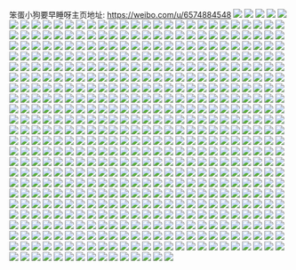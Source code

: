 笨蛋小狗要早睡呀主页地址: https://weibo.com/u/6574884548 
![](https://wx4.sinaimg.cn/mw2000/007aXxOYly1h8sygyvh4vj32dd35sx6r.jpg) 
![](https://wx4.sinaimg.cn/mw2000/007aXxOYly1h8syh0p6f0j32db35s1kz.jpg) 
![](https://wx4.sinaimg.cn/mw2000/007aXxOYly1h8syhuntl2j31u92gb7wi.jpg) 
![](https://wx4.sinaimg.cn/mw2000/007aXxOYly1h8syhwx9dgj323v2t6qv6.jpg) 
![](https://wx4.sinaimg.cn/mw2000/007aXxOYly1h8syhz0tnfj31v82hm4qq.jpg) 
![](https://wx4.sinaimg.cn/mw2000/007aXxOYly1h8syi03v33j32dc35s4qr.jpg) 
![](https://wx4.sinaimg.cn/mw2000/007aXxOYly1h8syi1ew0fj32db35s7wi.jpg) 
![](https://wx4.sinaimg.cn/mw2000/007aXxOYly1h8piqtfzrpj31ck1sr4qp.jpg) 
![](https://wx4.sinaimg.cn/mw2000/007aXxOYly1h8piqyqvgyj31o0280qv5.jpg) 
![](https://wx4.sinaimg.cn/mw2000/007aXxOYly1h8pirip90kj31k022ob29.jpg) 
![](https://wx4.sinaimg.cn/mw2000/007aXxOYly1h8is772pejj31xo2lux6p.jpg) 
![](https://wx4.sinaimg.cn/mw2000/007aXxOYly1h8is7v9eisj320y2pbb2a.jpg) 
![](https://wx4.sinaimg.cn/mw2000/007aXxOYly1h8is7e5lphj31vh2j6u0x.jpg) 
![](https://wx4.sinaimg.cn/mw2000/007aXxOYly1h8is7xj8iqj31om29z1ky.jpg) 
![](https://wx4.sinaimg.cn/mw2000/007aXxOYly1h8is86pd92j31sc2drnpe.jpg) 
![](https://wx4.sinaimg.cn/mw2000/007aXxOYly1h8is897csvj32db35sx6q.jpg) 
![](https://wx4.sinaimg.cn/mw2000/007aXxOYly1h8h5a6rijrj30wi1ycqv5.jpg) 
![](https://wx4.sinaimg.cn/mw2000/007aXxOYly1h8h5aau6gnj30wi1yc4qq.jpg) 
![](https://wx4.sinaimg.cn/mw2000/007aXxOYly1h8ckxyz9ogj31s035snpf.jpg) 
![](https://wx4.sinaimg.cn/mw2000/007aXxOYly1h8ckzupbpfj31wj2kju0x.jpg) 
![](https://wx4.sinaimg.cn/mw2000/007aXxOYly1h88ydkxzwqj31o0280qv5.jpg) 
![](https://wx4.sinaimg.cn/mw2000/007aXxOYly1h882u8fapgj32dd35s1l0.jpg) 
![](https://wx4.sinaimg.cn/mw2000/007aXxOYly1h882pw93jgj32dc35shdw.jpg) 
![](https://wx4.sinaimg.cn/mw2000/007aXxOYly1h882py06p4j32dc35snpf.jpg) 
![](https://wx4.sinaimg.cn/mw2000/007aXxOYly1h882qolpzaj32dc35sb2a.jpg) 
![](https://wx4.sinaimg.cn/mw2000/007aXxOYly1h83lacsnfuj31s035shdu.jpg) 
![](https://wx4.sinaimg.cn/mw2000/007aXxOYly1h83ladspwnj31s035snpe.jpg) 
![](https://wx4.sinaimg.cn/mw2000/007aXxOYly1h83laesfg2j31rz35se82.jpg) 
![](https://wx4.sinaimg.cn/mw2000/007aXxOYly1h803d5oerwj32ef35shdx.jpg) 
![](https://wx4.sinaimg.cn/mw2000/007aXxOYly1h803cymvwwj32ef35shdv.jpg) 
![](https://wx4.sinaimg.cn/mw2000/007aXxOYly1h803p4lut5j32ef35snph.jpg) 
![](https://wx4.sinaimg.cn/mw2000/007aXxOYly1h7xou693goj32db35sx6p.jpg) 
![](https://wx4.sinaimg.cn/mw2000/007aXxOYly1h7svmmx21gj30x9181aur.jpg) 
![](https://wx4.sinaimg.cn/mw2000/007aXxOYly1h7svmx42umj31o031ckjm.jpg) 
![](https://wx4.sinaimg.cn/mw2000/007aXxOYly1h7svmgp4ahj30yi1a0ay8.jpg) 
![](https://wx4.sinaimg.cn/mw2000/007aXxOYly1h7mggo5n6ej30v315hnio.jpg) 
![](https://wx4.sinaimg.cn/mw2000/007aXxOYly1h7mggpi5ftj30ry11awvj.jpg) 
![](https://wx4.sinaimg.cn/mw2000/007aXxOYly1h7mggr79z2j30t612xax9.jpg) 
![](https://wx4.sinaimg.cn/mw2000/007aXxOYly1h7mggx82xij31nz280npd.jpg) 
![](https://wx4.sinaimg.cn/mw2000/007aXxOYly1h7mggnabl6j32c02c0u0y.jpg) 
![](https://wx4.sinaimg.cn/mw2000/007aXxOYly1h7mgimytq6j30yi1agx2t.jpg) 
![](https://wx4.sinaimg.cn/mw2000/007aXxOYly1h7mgim19wgj30nk0nkgv3.jpg) 
![](https://wx4.sinaimg.cn/mw2000/007aXxOYly1h7mgj4yicmj32c02c0u0x.jpg) 
![](https://wx4.sinaimg.cn/mw2000/007aXxOYly1h7mgilesnzj32372s9qv8.jpg) 
![](https://wx4.sinaimg.cn/mw2000/007aXxOYly1h77ggxrmwlj31o0280u0x.jpg) 
![](https://wx4.sinaimg.cn/mw2000/007aXxOYly1h77gh2bmm4j31o0280x6p.jpg) 
![](https://wx4.sinaimg.cn/mw2000/007aXxOYly1h77gh09td8j31o0280qv5.jpg) 
![](https://wx4.sinaimg.cn/mw2000/007aXxOYly1h77gh3xzllj31o029ax6p.jpg) 
![](https://wx4.sinaimg.cn/mw2000/007aXxOYly1h77gh5w526j31o028wx6p.jpg) 
![](https://wx4.sinaimg.cn/mw2000/007aXxOYly1h77ghigiy4j31o0280491.jpg) 
![](https://wx4.sinaimg.cn/mw2000/007aXxOYly1h73ocp1qedj31o0280458.jpg) 
![](https://wx4.sinaimg.cn/mw2000/007aXxOYly1h73ocs19lcj31o0280n55.jpg) 
![](https://wx4.sinaimg.cn/mw2000/007aXxOYly1h73odjs7ekj31o0280q8r.jpg) 
![](https://wx4.sinaimg.cn/mw2000/007aXxOYly1h71fojlzlnj31o0280tdc.jpg) 
![](https://wx4.sinaimg.cn/mw2000/007aXxOYly1h71fpu99ofj32c02c0k2z.jpg) 
![](https://wx4.sinaimg.cn/mw2000/007aXxOYly1h71foim41jj31o0280dmz.jpg) 
![](https://wx4.sinaimg.cn/mw2000/007aXxOYly1h6l9aevr4gj30ot0x3121.jpg) 
![](https://wx4.sinaimg.cn/mw2000/007aXxOYly1h6l9ajs44ij32c02c0e81.jpg) 
![](https://wx4.sinaimg.cn/mw2000/007aXxOYly1h6l9aguvflj30oa0x8dh8.jpg) 
![](https://wx4.sinaimg.cn/mw2000/007aXxOYly1h6l9acf4d4j30yi1a0wjh.jpg) 
![](https://wx4.sinaimg.cn/mw2000/007aXxOYly1h6l9b3hsasj31ot293tp3.jpg) 
![](https://wx4.sinaimg.cn/mw2000/007aXxOYly1h6l9amvs48j30rp10yqke.jpg) 
![](https://wx4.sinaimg.cn/mw2000/007aXxOYly1h69ziyd1ssj32c02c0x6p.jpg) 
![](https://wx4.sinaimg.cn/mw2000/007aXxOYly1h69ziztkkhj31o0280hdt.jpg) 
![](https://wx4.sinaimg.cn/mw2000/007aXxOYly1h69zivlc61j32c02c07fk.jpg) 
![](https://wx4.sinaimg.cn/mw2000/007aXxOYly1h69zj0sm64j30yi19z3z7.jpg) 
![](https://wx4.sinaimg.cn/mw2000/007aXxOYly1h69zj14tgdj30t512vabm.jpg) 
![](https://wx4.sinaimg.cn/mw2000/007aXxOYly1h69zj0cpgvj30yi1a0goi.jpg) 
![](https://wx4.sinaimg.cn/mw2000/007aXxOYly1h5wpg58xunj30rs1jkgy7.jpg) 
![](https://wx4.sinaimg.cn/mw2000/007aXxOYly1h5wpg65wqkj31xt1xt4qq.jpg) 
![](https://wx4.sinaimg.cn/mw2000/007aXxOYly1h5wpg8hzfhj32c02c0jyb.jpg) 
![](https://wx4.sinaimg.cn/mw2000/007aXxOYly1h5wpg6sjm0j30yi0yi7f3.jpg) 
![](https://wx4.sinaimg.cn/mw2000/007aXxOYly1h5wpge4qjij31o01nze81.jpg) 
![](https://wx4.sinaimg.cn/mw2000/007aXxOYly1h5reepulgnj31o0280b29.jpg) 
![](https://wx4.sinaimg.cn/mw2000/007aXxOYly1h5reer6ztdj31o02801ky.jpg) 
![](https://wx4.sinaimg.cn/mw2000/007aXxOYly1h5reeu9liwj30zk0zkjx4.jpg) 
![](https://wx4.sinaimg.cn/mw2000/007aXxOYly1h5reetz3xbj31o0280e81.jpg) 
![](https://wx4.sinaimg.cn/mw2000/007aXxOYly1h5reex1s96j32c02c0npd.jpg) 
![](https://wx4.sinaimg.cn/mw2000/007aXxOYly1h5reew81luj32801o0u0y.jpg) 
![](https://wx4.sinaimg.cn/mw2000/007aXxOYly1h5reeywg59j32c0340e83.jpg) 
![](https://wx4.sinaimg.cn/mw2000/007aXxOYly1h5c0mmfv9aj31o0280x6p.jpg) 
![](https://wx4.sinaimg.cn/mw2000/007aXxOYly1h5c0mkolhpj31o0280u0x.jpg) 
![](https://wx4.sinaimg.cn/mw2000/007aXxOYly1h55zb6wemvj33402c0kjl.jpg) 
![](https://wx4.sinaimg.cn/mw2000/007aXxOYly1h55zjnpapej33402c0kjl.jpg) 
![](https://wx4.sinaimg.cn/mw2000/007aXxOYly1h55zisz9p9j31s035s4qq.jpg) 
![](https://wx4.sinaimg.cn/mw2000/007aXxOYly1h55z5c28snj30qq1idahc.jpg) 
![](https://wx4.sinaimg.cn/mw2000/007aXxOYly1h55zbxcv4kj31o01o0b29.jpg) 
![](https://wx4.sinaimg.cn/mw2000/007aXxOYly1h55z5eoh1kj31o0280hdu.jpg) 
![](https://wx4.sinaimg.cn/mw2000/007aXxOYly1h55zbz54g7j319m19m4ou.jpg) 
![](https://wx4.sinaimg.cn/mw2000/007aXxOYly1h55zlr553cj31o01o0b29.jpg) 
![](https://wx4.sinaimg.cn/mw2000/007aXxOYly1h4xetwiqikj318f18fhdt.jpg) 
![](https://wx4.sinaimg.cn/mw2000/007aXxOYly1h4xeu03zzfj31kz240x6p.jpg) 
![](https://wx4.sinaimg.cn/mw2000/007aXxOYly1h4xeu56ur5j30rs1jkwsn.jpg) 
![](https://wx4.sinaimg.cn/mw2000/007aXxOYly1h4xeu2es3mj31fk1q94qp.jpg) 
![](https://wx4.sinaimg.cn/mw2000/007aXxOYly1h4xeu5is92j30rs1jkgyi.jpg) 
![](https://wx4.sinaimg.cn/mw2000/007aXxOYly1h4xeu4sp66j31bs1rpe81.jpg) 
![](https://wx4.sinaimg.cn/mw2000/007aXxOYly1h4xeu8msr2j31o01o0x6p.jpg) 
![](https://wx4.sinaimg.cn/mw2000/007aXxOYly1h4xeubenc4j31gh1qbe81.jpg) 
![](https://wx4.sinaimg.cn/mw2000/007aXxOYly1h4eb2v2hx4j31o0280npe.jpg) 
![](https://wx4.sinaimg.cn/mw2000/007aXxOYly1h4eb2zngswj32c02c0hdv.jpg) 
![](https://wx4.sinaimg.cn/mw2000/007aXxOYly1h4eb4fmbs7j30u0140n6s.jpg) 
![](https://wx4.sinaimg.cn/mw2000/007aXxOYly1h4eb4fxze9j30u0140n6f.jpg) 
![](https://wx4.sinaimg.cn/mw2000/007aXxOYly1h4eb4ireuhj31o026t4qq.jpg) 
![](https://wx4.sinaimg.cn/mw2000/007aXxOYly1h4eb4oibapj30wi0vognx.jpg) 
![](https://wx4.sinaimg.cn/mw2000/007aXxOYly1h4eb4nyjxuj32c02c07wi.jpg) 
![](https://wx4.sinaimg.cn/mw2000/007aXxOYly1h495de9bq0j31o0280npe.jpg) 
![](https://wx4.sinaimg.cn/mw2000/007aXxOYly1h495di0yc5j32c02c04qr.jpg) 
![](https://wx4.sinaimg.cn/mw2000/007aXxOYly1h495dgdhauj31o0280u0x.jpg) 
![](https://wx4.sinaimg.cn/mw2000/007aXxOYly1h495djgy2ij30u01hcb0o.jpg) 
![](https://wx4.sinaimg.cn/mw2000/007aXxOYly1h495do3b21j31o0280e83.jpg) 
![](https://wx4.sinaimg.cn/mw2000/007aXxOYly1h495dlk1ekj31rc1rcx6p.jpg) 
![](https://wx4.sinaimg.cn/mw2000/007aXxOYly1h4676ki32lj31o029lb2a.jpg) 
![](https://wx4.sinaimg.cn/mw2000/007aXxOYly1h4677w0m1vj32c02c0hdt.jpg) 
![](https://wx4.sinaimg.cn/mw2000/007aXxOYly1h4677i3gsoj32c02c07wj.jpg) 
![](https://wx4.sinaimg.cn/mw2000/007aXxOYly1h4678avrrtj31nz25ynpd.jpg) 
![](https://wx4.sinaimg.cn/mw2000/007aXxOYly1h4677ts3ubj32c02c0e82.jpg) 
![](https://wx4.sinaimg.cn/mw2000/007aXxOYly1h4676z6bh9j31o0280hdu.jpg) 
![](https://wx4.sinaimg.cn/mw2000/007aXxOYly1h467apa7v9j30u00u0gtb.jpg) 
![](https://wx4.sinaimg.cn/mw2000/007aXxOYly1h3cl0j3s5sj31o0280kjl.jpg) 
![](https://wx4.sinaimg.cn/mw2000/007aXxOYly1h3cl0mh793j31o01o0b2a.jpg) 
![](https://wx4.sinaimg.cn/mw2000/007aXxOYly1h3cl0p3sj8j31o0280hdv.jpg) 
![](https://wx4.sinaimg.cn/mw2000/007aXxOYly1h3cl0kr77tj31o01o0x6p.jpg) 
![](https://wx4.sinaimg.cn/mw2000/007aXxOYly1h34jpp7365j31nz1nzqv6.jpg) 
![](https://wx4.sinaimg.cn/mw2000/007aXxOYly1h34jpiv2dhj316s16s7wi.jpg) 
![](https://wx4.sinaimg.cn/mw2000/007aXxOYly1h34jprztqkj31nz1nz4qq.jpg) 
![](https://wx4.sinaimg.cn/mw2000/007aXxOYly1h34jpxyf4jj31ij1jlnpd.jpg) 
![](https://wx4.sinaimg.cn/mw2000/007aXxOYly1h34jpltyhtj322n3407wj.jpg) 
![](https://wx4.sinaimg.cn/mw2000/007aXxOYly1h34jpwbuu6j31li1opnpe.jpg) 
![](https://wx4.sinaimg.cn/mw2000/007aXxOYly1h34jq0orlcj31o0280u0y.jpg) 
![](https://wx4.sinaimg.cn/mw2000/007aXxOYly1h34jqgmgogj31e50vqqly.jpg) 
![](https://wx4.sinaimg.cn/mw2000/007aXxOYly1h34jpgttpmj31nx1nxb2a.jpg) 
![](https://wx4.sinaimg.cn/mw2000/007aXxOYly1h2oauvbaigj32c02c0kjo.jpg) 
![](https://wx4.sinaimg.cn/mw2000/007aXxOYly1h2oaw6muluj32c02c01ky.jpg) 
![](https://wx4.sinaimg.cn/mw2000/007aXxOYly1h2oaveqlljj31o0280b2b.jpg) 
![](https://wx4.sinaimg.cn/mw2000/007aXxOYly1h2oav1iodrj31o0280e83.jpg) 
![](https://wx4.sinaimg.cn/mw2000/007aXxOYly1h2oav8lvakj32c02c0qv6.jpg) 
![](https://wx4.sinaimg.cn/mw2000/007aXxOYly1h2oauospezj31o0280u0z.jpg) 
![](https://wx4.sinaimg.cn/mw2000/007aXxOYly1h2oaur8mytj31o01o07wh.jpg) 
![](https://wx4.sinaimg.cn/mw2000/007aXxOYly1h2oav5wdlxj32c02c0u0y.jpg) 
![](https://wx4.sinaimg.cn/mw2000/007aXxOYly1h2oav35l8xj31ej1ejb29.jpg) 
![](https://wx4.sinaimg.cn/mw2000/007aXxOYly1h29dmsduanj31o01o07wi.jpg) 
![](https://wx4.sinaimg.cn/mw2000/007aXxOYly1h29dn2gwi3j31o0280hdu.jpg) 
![](https://wx4.sinaimg.cn/mw2000/007aXxOYly1h29dn6du67j30u0140wll.jpg) 
![](https://wx4.sinaimg.cn/mw2000/007aXxOYly1h29dn9ew97j32c02c0x6q.jpg) 
![](https://wx4.sinaimg.cn/mw2000/007aXxOYly1h29dm4clxoj31o01o0e61.jpg) 
![](https://wx4.sinaimg.cn/mw2000/007aXxOYly1h29dmuw974j31lb1lb7wh.jpg) 
![](https://wx4.sinaimg.cn/mw2000/007aXxOYly1h29dm2f38dj31o01o0qv5.jpg) 
![](https://wx4.sinaimg.cn/mw2000/007aXxOYly1h27ybdugy6j31o01o04qp.jpg) 
![](https://wx4.sinaimg.cn/mw2000/007aXxOYly1h27ybgz4z0j31o01o01kx.jpg) 
![](https://wx4.sinaimg.cn/mw2000/007aXxOYly1h27ybiegzyj31o01o01kx.jpg) 
![](https://wx4.sinaimg.cn/mw2000/007aXxOYly1h27ybjbcbqj30wi0wk482.jpg) 
![](https://wx4.sinaimg.cn/mw2000/007aXxOYly1h22fcxxxbqj31k92304qq.jpg) 
![](https://wx4.sinaimg.cn/mw2000/007aXxOYly1h22fd1nl62j31md1srhdt.jpg) 
![](https://wx4.sinaimg.cn/mw2000/007aXxOYly1h22ffthxksj32c02c0npd.jpg) 
![](https://wx4.sinaimg.cn/mw2000/007aXxOYly1h22fd0axr7j32c02c0qv5.jpg) 
![](https://wx4.sinaimg.cn/mw2000/007aXxOYly1h22ffvcyh9j30u00u0jyw.jpg) 
![](https://wx4.sinaimg.cn/mw2000/007aXxOYly1h1vddhe1cwj318j18jkag.jpg) 
![](https://wx4.sinaimg.cn/mw2000/007aXxOYly1h1vddc0d1vj31o01o04qp.jpg) 
![](https://wx4.sinaimg.cn/mw2000/007aXxOYly1h1vddj5drbj31o01o0u0x.jpg) 
![](https://wx4.sinaimg.cn/mw2000/007aXxOYly1h1vddg9sikj31o01o0hdt.jpg) 
![](https://wx4.sinaimg.cn/mw2000/007aXxOYly1h1vdddlvchj31o01o04qp.jpg) 
![](https://wx4.sinaimg.cn/mw2000/007aXxOYly1h1hbirk6xkj31kw1kwhdt.jpg) 
![](https://wx4.sinaimg.cn/mw2000/007aXxOYly1h1hbity22tj31o01o0e81.jpg) 
![](https://wx4.sinaimg.cn/mw2000/007aXxOYly1h1hbiuwujwj31o01o0e81.jpg) 
![](https://wx4.sinaimg.cn/mw2000/007aXxOYly1h1hbisr8ucj31o01o0x6p.jpg) 
![](https://wx4.sinaimg.cn/mw2000/007aXxOYly1h1criv84m8j32c02c0x6p.jpg) 
![](https://wx4.sinaimg.cn/mw2000/007aXxOYly1h1crj1ytalj32c02c0b2a.jpg) 
![](https://wx4.sinaimg.cn/mw2000/007aXxOYly1h1criz1kspj32c02c0x6q.jpg) 
![](https://wx4.sinaimg.cn/mw2000/007aXxOYly1h1crj3cyhsj316816r1kx.jpg) 
![](https://wx4.sinaimg.cn/mw2000/007aXxOYly1h1crj6eiyqj32c02c0b2b.jpg) 
![](https://wx4.sinaimg.cn/mw2000/007aXxOYly1h1crit65pqj31cb1nzhdt.jpg) 
![](https://wx4.sinaimg.cn/mw2000/007aXxOYly1h1crj8bvdzj31o01o0b29.jpg) 
![](https://wx4.sinaimg.cn/mw2000/007aXxOYly1h1crjc6073j32c02c0b2a.jpg) 
![](https://wx4.sinaimg.cn/mw2000/007aXxOYly1h1crjechi0j31o01o0kjl.jpg) 
![](https://wx4.sinaimg.cn/mw2000/007aXxOYly1h0wsm5xkbvj31pd29wkjo.jpg) 
![](https://wx4.sinaimg.cn/mw2000/007aXxOYly1h0wsmdit1tj32c02c04qr.jpg) 
![](https://wx4.sinaimg.cn/mw2000/007aXxOYly1h0wsmlwthuj314b18ve81.jpg) 
![](https://wx4.sinaimg.cn/mw2000/007aXxOYly1h0wsmnxv2tj32c02c0e82.jpg) 
![](https://wx4.sinaimg.cn/mw2000/007aXxOYly1h0wsmkdpw9j31ny1nyb2a.jpg) 
![](https://wx4.sinaimg.cn/mw2000/007aXxOYly1h0wsmsfmj9j32c03407wk.jpg) 
![](https://wx4.sinaimg.cn/mw2000/007aXxOYly1h0wsmhc4r5j31o0280kjo.jpg) 
![](https://wx4.sinaimg.cn/mw2000/007aXxOYly1h0wsndxjjfj32c03401ky.jpg) 
![](https://wx4.sinaimg.cn/mw2000/007aXxOYly1h0wsott1ypj310t1d5b29.jpg) 
![](https://wx4.sinaimg.cn/mw2000/007aXxOYly1h0njn8xri5j31431hihdt.jpg) 
![](https://wx4.sinaimg.cn/mw2000/007aXxOYly1h0njnh89ryj32bz2bze82.jpg) 
![](https://wx4.sinaimg.cn/mw2000/007aXxOYly1h0njnllfhbj31o01o0b29.jpg) 
![](https://wx4.sinaimg.cn/mw2000/007aXxOYly1h0njnevx68j30y30s4tw0.jpg) 
![](https://wx4.sinaimg.cn/mw2000/007aXxOYly1h0njnabuz1j31a71a7h8x.jpg) 
![](https://wx4.sinaimg.cn/mw2000/007aXxOYly1h0njolrr7xj31bt17xwzu.jpg) 
![](https://wx4.sinaimg.cn/mw2000/007aXxOYly1h069pe4zw9j32802yqkjo.jpg) 
![](https://wx4.sinaimg.cn/mw2000/007aXxOYly1h069jhkrllj31o01o0u0x.jpg) 
![](https://wx4.sinaimg.cn/mw2000/007aXxOYly1h069jq3tpkj31o01ife81.jpg) 
![](https://wx4.sinaimg.cn/mw2000/007aXxOYly1h069jvlktlj31o02801kz.jpg) 
![](https://wx4.sinaimg.cn/mw2000/007aXxOYly1h069jlfygwj318y1nz4qp.jpg) 
![](https://wx4.sinaimg.cn/mw2000/007aXxOYly1h069k7bfdvj31o0280qv5.jpg) 
![](https://wx4.sinaimg.cn/mw2000/007aXxOYly1h069k22utuj31lh24px6p.jpg) 
![](https://wx4.sinaimg.cn/mw2000/007aXxOYly1h069kmn2nsj31mx1g1npd.jpg) 
![](https://wx4.sinaimg.cn/mw2000/007aXxOYly1h02pwps2plj31o01o0u0x.jpg) 
![](https://wx4.sinaimg.cn/mw2000/007aXxOYly1h02pxdcpc1j32c0340kjn.jpg) 
![](https://wx4.sinaimg.cn/mw2000/007aXxOYly1h02pxgg4duj31o01o0b29.jpg) 
![](https://wx4.sinaimg.cn/mw2000/007aXxOYly1h02pxjgyhvj31o0280qv5.jpg) 
![](https://wx4.sinaimg.cn/mw2000/007aXxOYly1h02pxmaq7wj31kb1ka7wi.jpg) 
![](https://wx4.sinaimg.cn/mw2000/007aXxOYly1h02pwm0xqhj32c02c0e82.jpg) 
![](https://wx4.sinaimg.cn/mw2000/007aXxOYly1h02pxreo9bj31iu1iunpd.jpg) 
![](https://wx4.sinaimg.cn/mw2000/007aXxOYly1gzq2mepmp9j30wi0ecdje.jpg) 
![](https://wx4.sinaimg.cn/mw2000/007aXxOYly1gzq2mk13voj32c02c0e82.jpg) 
![](https://wx4.sinaimg.cn/mw2000/007aXxOYly1gzq2mnlqz8j324q1toe81.jpg) 
![](https://wx4.sinaimg.cn/mw2000/007aXxOYly1gzq2moysatj31o01o01kx.jpg) 
![](https://wx4.sinaimg.cn/mw2000/007aXxOYly1gzq2oltn9gj31o01o0qt7.jpg) 
![](https://wx4.sinaimg.cn/mw2000/007aXxOYly1gzq2ooazb2j32c02c0x6p.jpg) 
![](https://wx4.sinaimg.cn/mw2000/007aXxOYly1gzq2orcxymj31ei1bz1d5.jpg) 
![](https://wx4.sinaimg.cn/mw2000/007aXxOYly1gzk5i7xtiij31o0280b2a.jpg) 
![](https://wx4.sinaimg.cn/mw2000/007aXxOYly1gzk5kmooa3j32c02c0hdt.jpg) 
![](https://wx4.sinaimg.cn/mw2000/007aXxOYly1gzk5i3iu3pj31o01o0qv5.jpg) 
![](https://wx4.sinaimg.cn/mw2000/007aXxOYly1gzk4fkz4iqj31ir1j2b29.jpg) 
![](https://wx4.sinaimg.cn/mw2000/007aXxOYly1gzk5i5jndoj31dt1dt7wh.jpg) 
![](https://wx4.sinaimg.cn/mw2000/007aXxOYly1gzk4fmhi8oj30v60v6dy8.jpg) 
![](https://wx4.sinaimg.cn/mw2000/007aXxOYly1gzdahv93vdj31o01o0axn.jpg) 
![](https://wx4.sinaimg.cn/mw2000/007aXxOYly1gzdai0959vj31o01o0kg6.jpg) 
![](https://wx4.sinaimg.cn/mw2000/007aXxOYly1gzdai4obmxj31o01o0nl4.jpg) 
![](https://wx4.sinaimg.cn/mw2000/007aXxOYly1gzdai7gut4j31o01o0b1k.jpg) 
![](https://wx4.sinaimg.cn/mw2000/007aXxOYly1gzdaiar2j1j31o01o04qp.jpg) 
![](https://wx4.sinaimg.cn/mw2000/007aXxOYly1gzdaicv0a8j31o01o0e3j.jpg) 
![](https://wx4.sinaimg.cn/mw2000/007aXxOYly1gzdahrwq76j31o01o0qs6.jpg) 
![](https://wx4.sinaimg.cn/mw2000/007aXxOYly1gzdaifiw00j31o01o0qs3.jpg) 
![](https://wx4.sinaimg.cn/mw2000/007aXxOYly1gzdaiip99wj31o01o01kx.jpg) 
![](https://wx4.sinaimg.cn/mw2000/007aXxOYly1gz7lpohbl8j31qa1m1nn1.jpg) 
![](https://wx4.sinaimg.cn/mw2000/007aXxOYly1gz7lps4tm5j30sg0p3th7.jpg) 
![](https://wx4.sinaimg.cn/mw2000/007aXxOYly1gz7lpt4kowj32c02c0e81.jpg) 
![](https://wx4.sinaimg.cn/mw2000/007aXxOYly1gz7lpukcp6j30qe0qetib.jpg) 
![](https://wx4.sinaimg.cn/mw2000/007aXxOYly1gz7lpwzxe8j32c02c0b2a.jpg) 
![](https://wx4.sinaimg.cn/mw2000/007aXxOYly1gz7lptvbouj30sg0sgqbj.jpg) 
![](https://wx4.sinaimg.cn/mw2000/007aXxOYly1gz7lpzcbixj32c02c07wi.jpg) 
![](https://wx4.sinaimg.cn/mw2000/007aXxOYly1gz7lr7tthvj30wh122tf0.jpg) 
![](https://wx4.sinaimg.cn/mw2000/007aXxOYly1gz7lq1svhbj32c02c04qq.jpg) 
![](https://wx4.sinaimg.cn/mw2000/007aXxOYly1gyu933xcstj32c02c01ky.jpg) 
![](https://wx4.sinaimg.cn/mw2000/007aXxOYly1gyu931yddvj32c02c0qv6.jpg) 
![](https://wx4.sinaimg.cn/mw2000/007aXxOYly1gyu936uwzaj31o01o0kiw.jpg) 
![](https://wx4.sinaimg.cn/mw2000/007aXxOYly1gyu926p57gj31k033y1ky.jpg) 
![](https://wx4.sinaimg.cn/mw2000/007aXxOYly1gyu91e59nzj31k033ye82.jpg) 
![](https://wx4.sinaimg.cn/mw2000/007aXxOYly1gyu923b45hj31o01o0b29.jpg) 
![](https://wx4.sinaimg.cn/mw2000/007aXxOYly1gynz5bd3jjj31k033ye82.jpg) 
![](https://wx4.sinaimg.cn/mw2000/007aXxOYly1gynz59o6woj30m80m877k.jpg) 
![](https://wx4.sinaimg.cn/mw2000/007aXxOYly1gynz5cb7lsj31cc13mndw.jpg) 
![](https://wx4.sinaimg.cn/mw2000/007aXxOYly1gynz5e11mhj30p70rsapw.jpg) 
![](https://wx4.sinaimg.cn/mw2000/007aXxOYly1gynz5cyhfxj30wi0e677v.jpg) 
![](https://wx4.sinaimg.cn/mw2000/007aXxOYly1gynz5gtbchj32c02c0u0x.jpg) 
![](https://wx4.sinaimg.cn/mw2000/007aXxOYly1gyeoqikcy8j32c02c04qq.jpg) 
![](https://wx4.sinaimg.cn/mw2000/007aXxOYly1gyeoqjj1jdj30pm0sg46d.jpg) 
![](https://wx4.sinaimg.cn/mw2000/007aXxOYly1gyeoqk53mnj30qc0qddno.jpg) 
![](https://wx4.sinaimg.cn/mw2000/007aXxOYly1gyeoqpngiwj32c02c01ky.jpg) 
![](https://wx4.sinaimg.cn/mw2000/007aXxOYly1gyeoqmc9udj31ng1gx7rw.jpg) 
![](https://wx4.sinaimg.cn/mw2000/007aXxOYly1gyeoqnh6s3j30sg0sgajh.jpg) 
![](https://wx4.sinaimg.cn/mw2000/007aXxOYly1gyb576b6w0j31nz1k1e81.jpg) 
![](https://wx4.sinaimg.cn/mw2000/007aXxOYly1gyb57b6xr2j31o01o0b29.jpg) 
![](https://wx4.sinaimg.cn/mw2000/007aXxOYly1gyb5797fwfj31o01o01kx.jpg) 
![](https://wx4.sinaimg.cn/mw2000/007aXxOYly1gyb57aco56j31o01o01kx.jpg) 
![](https://wx4.sinaimg.cn/mw2000/007aXxOYly1gyb574ql3xj31o01o0b29.jpg) 
![](https://wx4.sinaimg.cn/mw2000/007aXxOYly1gyb577osqzj31o01o04qp.jpg) 
![](https://wx4.sinaimg.cn/mw2000/007aXxOYly1gxqbciipeaj32c02bzu0x.jpg) 
![](https://wx4.sinaimg.cn/mw2000/007aXxOYly1gxqbc9fooxj32c02c0x6p.jpg) 
![](https://wx4.sinaimg.cn/mw2000/007aXxOYly1gxqbcuch3gj32c02bzqv6.jpg) 
![](https://wx4.sinaimg.cn/mw2000/007aXxOYly1gxqbdw4k59j31o01o01ky.jpg) 
![](https://wx4.sinaimg.cn/mw2000/007aXxOYly1gxqbdc2v2hj31o01o0kjl.jpg) 
![](https://wx4.sinaimg.cn/mw2000/007aXxOYly1gxqbdljnbej31o01o01ky.jpg) 
![](https://wx4.sinaimg.cn/mw2000/007aXxOYly1gxqbd67rx3j32c02bz7wi.jpg) 
![](https://wx4.sinaimg.cn/mw2000/007aXxOYly1gxoshqo08aj31o01o07wh.jpg) 
![](https://wx4.sinaimg.cn/mw2000/007aXxOYly1gxosho5i97j32c02c0kjm.jpg) 
![](https://wx4.sinaimg.cn/mw2000/007aXxOYly1gxoshtolgvj31bq1oq7r6.jpg) 
![](https://wx4.sinaimg.cn/mw2000/007aXxOYly1gxoshp1at4j31o01o0hdt.jpg) 
![](https://wx4.sinaimg.cn/mw2000/007aXxOYly1gxoshuq28dj32c0340qv5.jpg) 
![](https://wx4.sinaimg.cn/mw2000/007aXxOYly1gxoshpp915j32c02c0kjl.jpg) 
![](https://wx4.sinaimg.cn/mw2000/007aXxOYly1gxosna2siyj32c02c0e83.jpg) 
![](https://wx4.sinaimg.cn/mw2000/007aXxOYly1gxosnfrpybj31o01o0u0x.jpg) 
![](https://wx4.sinaimg.cn/mw2000/007aXxOYly1gxosnappcjj31o01o01kx.jpg) 
![](https://wx4.sinaimg.cn/mw2000/007aXxOYly1gxi89uewgnj31o01o07wh.jpg) 
![](https://wx4.sinaimg.cn/mw2000/007aXxOYly1gxi89vl0nqj32c02c0u0y.jpg) 
![](https://wx4.sinaimg.cn/mw2000/007aXxOYly1gxi89wu9q9j32c033yx6p.jpg) 
![](https://wx4.sinaimg.cn/mw2000/007aXxOYly1gxi89yumagj324f2h71ky.jpg) 
![](https://wx4.sinaimg.cn/mw2000/007aXxOYly1gxi8aofyl1j30ql0sgtfz.jpg) 
![](https://wx4.sinaimg.cn/mw2000/007aXxOYly1gxi8a1vm77j31o01ow7wi.jpg) 
![](https://wx4.sinaimg.cn/mw2000/007aXxOYly1gxi8a2fgjyj32801o07wh.jpg) 
![](https://wx4.sinaimg.cn/mw2000/007aXxOYly1gxi8a3e8edj31il1nm1kx.jpg) 
![](https://wx4.sinaimg.cn/mw2000/007aXxOYly1gxa63pyrtwj32c033ynpf.jpg) 
![](https://wx4.sinaimg.cn/mw2000/007aXxOYly1gxa63oua0rj31o01o0hdu.jpg) 
![](https://wx4.sinaimg.cn/mw2000/007aXxOYly1gxa63wmxswj32c02c0hdw.jpg) 
![](https://wx4.sinaimg.cn/mw2000/007aXxOYly1gxa643zcayj31h81h8b29.jpg) 
![](https://wx4.sinaimg.cn/mw2000/007aXxOYly1gxa6478mcnj31o0280kjn.jpg) 
![](https://wx4.sinaimg.cn/mw2000/007aXxOYly1gxa63ti1t0j32c02c0hdx.jpg) 
![](https://wx4.sinaimg.cn/mw2000/007aXxOYly1gxa63nap5oj31qe1m4e81.jpg) 
![](https://wx4.sinaimg.cn/mw2000/007aXxOYly1gxa647vbj5j30uy0uham1.jpg) 
![](https://wx4.sinaimg.cn/mw2000/007aXxOYly1gxa641vxmtj31il1nm1kx.jpg) 
![](https://wx4.sinaimg.cn/mw2000/007aXxOYly1gx34xyrzrij30u00u04gb.jpg) 
![](https://wx4.sinaimg.cn/mw2000/007aXxOYly1gx356ze3r5j32c02c0hdv.jpg) 
![](https://wx4.sinaimg.cn/mw2000/007aXxOYly1gx34q6gsgcj30sg0ot46s.jpg) 
![](https://wx4.sinaimg.cn/mw2000/007aXxOYly1gx34pz9tbpj32801o0hdt.jpg) 
![](https://wx4.sinaimg.cn/mw2000/007aXxOYly1gx34q3n6ctj31yc0wiaqw.jpg) 
![](https://wx4.sinaimg.cn/mw2000/007aXxOYly1gx34xx6c6kj31xj1h0b29.jpg) 
![](https://wx4.sinaimg.cn/mw2000/007aXxOYly1gx3575nqhsj31o01o07wh.jpg) 
![](https://wx4.sinaimg.cn/mw2000/007aXxOYly1gx34q0nr6wj31gb13qqjt.jpg) 
![](https://wx4.sinaimg.cn/mw2000/007aXxOYly1gx357fba2zj32c02e9b2a.jpg) 
![](https://wx4.sinaimg.cn/mw2000/007aXxOYly1gwxiz843tnj30u0140h2s.jpg) 
![](https://wx4.sinaimg.cn/mw2000/007aXxOYly1gwxj13p1ugj30u00u0q8k.jpg) 
![](https://wx4.sinaimg.cn/mw2000/007aXxOYly1gwu5mskt9sj313z0qoafe.jpg) 
![](https://wx4.sinaimg.cn/mw2000/007aXxOYly1gwu5mt69zej30qo10x12o.jpg) 
![](https://wx4.sinaimg.cn/mw2000/007aXxOYly1gwu0hwqrjpj31o01o0b29.jpg) 
![](https://wx4.sinaimg.cn/mw2000/007aXxOYly1gwu0i6x4oij31o01o04qp.jpg) 
![](https://wx4.sinaimg.cn/mw2000/007aXxOYly1gwu0i8y70lj32c02c04qq.jpg) 
![](https://wx4.sinaimg.cn/mw2000/007aXxOYly1gwu0i4xz8jj31o01o0u0x.jpg) 
![](https://wx4.sinaimg.cn/mw2000/007aXxOYly1gwu0i27ed0j32c02c0hdu.jpg) 
![](https://wx4.sinaimg.cn/mw2000/007aXxOYly1gwu0itbcibj32c02c0b2a.jpg) 
![](https://wx4.sinaimg.cn/mw2000/007aXxOYly1gwmzyi49sgj31o01o04qq.jpg) 
![](https://wx4.sinaimg.cn/mw2000/007aXxOYly1gwn0047srhj30u00ta7dw.jpg) 
![](https://wx4.sinaimg.cn/mw2000/007aXxOYly1gwmzyn8jr2j31lz1ip4qp.jpg) 
![](https://wx4.sinaimg.cn/mw2000/007aXxOYly1gwmzz5jywsj32c02c0kjn.jpg) 
![](https://wx4.sinaimg.cn/mw2000/007aXxOYly1gwmzyvjtorj32c02c0b2a.jpg) 
![](https://wx4.sinaimg.cn/mw2000/007aXxOYly1gwmzzkllunj32c02c0hdv.jpg) 
![](https://wx4.sinaimg.cn/mw2000/007aXxOYly1gwmzzu016pj31o01o0hdt.jpg) 
![](https://wx4.sinaimg.cn/mw2000/007aXxOYly1gwmzyc9o06j31o01o0e81.jpg) 
![](https://wx4.sinaimg.cn/mw2000/007aXxOYly1gwmzzzavxaj31o01o0npd.jpg) 
![](https://wx4.sinaimg.cn/mw2000/007aXxOYly1gwes7v3zmij32c02c0kjl.jpg) 
![](https://wx4.sinaimg.cn/mw2000/007aXxOYly1gwes7x8809j32c02c0b2a.jpg) 
![](https://wx4.sinaimg.cn/mw2000/007aXxOYly1gwes82wgn9j32c02c0u0x.jpg) 
![](https://wx4.sinaimg.cn/mw2000/007aXxOYly1gwes88cukfj31kw1kw1is.jpg) 
![](https://wx4.sinaimg.cn/mw2000/007aXxOYly1gwes85673vj31o01o0b29.jpg) 
![](https://wx4.sinaimg.cn/mw2000/007aXxOYly1gwes7ssv07j31io1io4qp.jpg) 
![](https://wx4.sinaimg.cn/mw2000/007aXxOYly1gwddgwz89rj31o01o0e81.jpg) 
![](https://wx4.sinaimg.cn/mw2000/007aXxOYly1gwddgoktf3j31g619sh5x.jpg) 
![](https://wx4.sinaimg.cn/mw2000/007aXxOYly1gwddgth3n2j31kw1kw7wh.jpg) 
![](https://wx4.sinaimg.cn/mw2000/007aXxOYly1gwdebon5p5j3220220npd.jpg) 
![](https://wx4.sinaimg.cn/mw2000/007aXxOYly1gwddfzi1msj31o01o0e81.jpg) 
![](https://wx4.sinaimg.cn/mw2000/007aXxOYly1gwddfce5etj32c02c0npe.jpg) 
![](https://wx4.sinaimg.cn/mw2000/007aXxOYly1gwddglphb2j31o01o04ls.jpg) 
![](https://wx4.sinaimg.cn/mw2000/007aXxOYly1gwddh34693j31kw1kw7wh.jpg) 
![](https://wx4.sinaimg.cn/mw2000/007aXxOYly1gwddgz6kcuj31kw1kwx4b.jpg) 
![](https://wx4.sinaimg.cn/mw2000/007aXxOYly1gw5m7z58j8j31o01o0hdt.jpg) 
![](https://wx4.sinaimg.cn/mw2000/007aXxOYly1gw5lv25745j3156175kh6.jpg) 
![](https://wx4.sinaimg.cn/mw2000/007aXxOYly1gw5lv7m0q0j32c03404qt.jpg) 
![](https://wx4.sinaimg.cn/mw2000/007aXxOYly1gw5lv0f10hj32c02c0npd.jpg) 
![](https://wx4.sinaimg.cn/mw2000/007aXxOYly1gw5ltrtuzhj31kw1kw1kx.jpg) 
![](https://wx4.sinaimg.cn/mw2000/007aXxOYly1gw5lv47uilj32c02c04qq.jpg) 
![](https://wx4.sinaimg.cn/mw2000/007aXxOYly1gw5luyitcpj31kw1kw1kx.jpg) 
![](https://wx4.sinaimg.cn/mw2000/007aXxOYly1gw5lvcyyvyj32c03401l1.jpg) 
![](https://wx4.sinaimg.cn/mw2000/007aXxOYly1gw5lv8i470j31f71751kx.jpg) 
![](https://wx4.sinaimg.cn/mw2000/007aXxOYly1gw28uo7gblj30u00u0jy5.jpg) 
![](https://wx4.sinaimg.cn/mw2000/007aXxOYly1gw28ut5ac1j31o01o07wh.jpg) 
![](https://wx4.sinaimg.cn/mw2000/007aXxOYly1gw28uujcdfj32c02c0kjl.jpg) 
![](https://wx4.sinaimg.cn/mw2000/007aXxOYly1gw28unbnjbj31o01o0h9a.jpg) 
![](https://wx4.sinaimg.cn/mw2000/007aXxOYly1gw28uxbyt1j31o01o01kx.jpg) 
![](https://wx4.sinaimg.cn/mw2000/007aXxOYly1gvy9woejexj32c02c04qr.jpg) 
![](https://wx4.sinaimg.cn/mw2000/007aXxOYly1gvy9wn2gwaj32c02c04qq.jpg) 
![](https://wx4.sinaimg.cn/mw2000/007aXxOYly1gvpzx6fyq5j60u00u0jwm02.jpg) 
![](https://wx4.sinaimg.cn/mw2000/007aXxOYly1gvpzx763htj61sy0u0n5102.jpg) 
![](https://wx4.sinaimg.cn/mw2000/007aXxOYly1gvpzx7s32xj61sy0u0tfo02.jpg) 
![](https://wx4.sinaimg.cn/mw2000/007aXxOYly1gvpzx5ude0j60u00u079l02.jpg) 
![](https://wx4.sinaimg.cn/mw2000/007aXxOYly1gvf58hf857j60u01407ad02.jpg) 
![](https://wx4.sinaimg.cn/mw2000/007aXxOYly1gvf58if3yxj60u0140n3n02.jpg) 
![](https://wx4.sinaimg.cn/mw2000/007aXxOYly1gvf58jcyzbj60u0140n6h02.jpg) 
![](https://wx4.sinaimg.cn/mw2000/007aXxOYly1gvf58jsmdrj60tn0r0whg02.jpg) 
![](https://wx4.sinaimg.cn/mw2000/007aXxOYly1gv84a5cqfej62o02o0npe02.jpg) 
![](https://wx4.sinaimg.cn/mw2000/007aXxOYly1guzja7ihqxj60xc0xcqe402.jpg) 
![](https://wx4.sinaimg.cn/mw2000/007aXxOYly1guzjaw6rirj62dc2dcnpf02.jpg) 
![](https://wx4.sinaimg.cn/mw2000/007aXxOYly1guzjayt6y1j60xc0xcqii02.jpg) 
![](https://wx4.sinaimg.cn/mw2000/007aXxOYly1guzjabb0wsj60xc0xcwr802.jpg) 
![](https://wx4.sinaimg.cn/mw2000/007aXxOYly1gungmjj4gnj316o1kwkbw.jpg) 
![](https://wx4.sinaimg.cn/mw2000/007aXxOYly1gungmtfu0cj60xc18f48s02.jpg) 
![](https://wx4.sinaimg.cn/mw2000/007aXxOYly1gungmksm6jj316l1gvtpr.jpg) 
![](https://wx4.sinaimg.cn/mw2000/007aXxOYly1gungmrxrbzj60xc0xcds402.jpg) 
![](https://wx4.sinaimg.cn/mw2000/007aXxOYly1gungmprq1wj60xc0xcqi502.jpg) 
![](https://wx4.sinaimg.cn/mw2000/007aXxOYly1gungmr1z87j30xc0xcdrg.jpg) 
![](https://wx4.sinaimg.cn/mw2000/007aXxOYly1gungmo639fj316o1kwqm7.jpg) 
![](https://wx4.sinaimg.cn/mw2000/007aXxOYly1gungmslr1zj60mj0oy7aa02.jpg) 
![](https://wx4.sinaimg.cn/mw2000/007aXxOYly1gungmmp1oqj615j1cv4gh02.jpg) 
![](https://wx4.sinaimg.cn/mw2000/007aXxOYly1gum859dltmj30u00u0414.jpg) 
![](https://wx4.sinaimg.cn/mw2000/007aXxOYly1gum85afcvsj60u00u0wip02.jpg) 
![](https://wx4.sinaimg.cn/mw2000/007aXxOYly1gum85axsxpj61900u0n0y02.jpg) 
![](https://wx4.sinaimg.cn/mw2000/007aXxOYly1gum85bo191j30u00u0dl6.jpg) 
![](https://wx4.sinaimg.cn/mw2000/007aXxOYly1gum85c82r8j30u00u0dj2.jpg) 
![](https://wx4.sinaimg.cn/mw2000/007aXxOYly1gum85dfq92j60u00u0gp002.jpg) 
![](https://wx4.sinaimg.cn/mw2000/007aXxOYly1gum85f742jj60u00u0wkx02.jpg) 
![](https://wx4.sinaimg.cn/mw2000/007aXxOYly1gum85gm9xsj60u00u0gnh02.jpg) 
![](https://wx4.sinaimg.cn/mw2000/007aXxOYly1gum85hawrrj60gn0gn0v002.jpg) 
![](https://wx4.sinaimg.cn/mw2000/007aXxOYly1grnxcwlea2j316o0zi1il.jpg) 
![](https://wx4.sinaimg.cn/mw2000/007aXxOYly1grnxd0t86bj31mc1mcqv6.jpg) 
![](https://wx4.sinaimg.cn/mw2000/007aXxOYly1grnxd4ahzaj316o1kwb29.jpg) 
![](https://wx4.sinaimg.cn/mw2000/007aXxOYly1grnxd6t1pgj316o1kwb29.jpg) 
![](https://wx4.sinaimg.cn/mw2000/007aXxOYly1grnxd93u04j31he0u2kay.jpg) 
![](https://wx4.sinaimg.cn/mw2000/007aXxOYly1grnxdc1waej316o1kw1kx.jpg) 
![](https://wx4.sinaimg.cn/mw2000/007aXxOYly1grnxdi9v73j31mc1mcu0y.jpg) 
![](https://wx4.sinaimg.cn/mw2000/007aXxOYly1grnxdnt4a1j616614shau02.jpg) 
![](https://wx4.sinaimg.cn/mw2000/007aXxOYly1grnxdkwyl5j30xc0xcx4g.jpg) 
![](https://wx4.sinaimg.cn/mw2000/007aXxOYly1gr7shts9c3j616o1kw7wh02.jpg) 
![](https://wx4.sinaimg.cn/mw2000/007aXxOYly1gr7shs75hlj30xc0xch7b.jpg) 
![](https://wx4.sinaimg.cn/mw2000/007aXxOYly1gr7shvkeehj32o02o0x6q.jpg) 
![](https://wx4.sinaimg.cn/mw2000/007aXxOYly1gr04djpqq9j316o1eeb29.jpg) 
![](https://wx4.sinaimg.cn/mw2000/007aXxOYly1gr04dl0hulj30xc0xc4m9.jpg) 
![](https://wx4.sinaimg.cn/mw2000/007aXxOYly1gr04dn7mplj316o1kwnpd.jpg) 
![](https://wx4.sinaimg.cn/mw2000/007aXxOYly1gqxbaxe26nj316o1kwe82.jpg) 
![](https://wx4.sinaimg.cn/mw2000/007aXxOYly1gqxbb2f2yaj30xc0xctwf.jpg) 
![](https://wx4.sinaimg.cn/mw2000/007aXxOYly1gqxbb4383tj30xc0xc4kh.jpg) 
![](https://wx4.sinaimg.cn/mw2000/007aXxOYly1gqxbayw5r1j30xk168e09.jpg) 
![](https://wx4.sinaimg.cn/mw2000/007aXxOYly1gqxbb5fmtnj30u00vwk59.jpg) 
![](https://wx4.sinaimg.cn/mw2000/007aXxOYly1gqxbb0rr1xj30xc0xce2m.jpg) 
![](https://wx4.sinaimg.cn/mw2000/007aXxOYly1gqxbbeiiutj32o02o0u0y.jpg) 
![](https://wx4.sinaimg.cn/mw2000/007aXxOYly1gqxbb8w96yj316o17y1kx.jpg) 
![](https://wx4.sinaimg.cn/mw2000/007aXxOYly1gqxbbl5qjfj32o02o0kjn.jpg) 
![](https://wx4.sinaimg.cn/mw2000/007aXxOYly1gqrjsj4zgkj316o1kwb2a.jpg) 
![](https://wx4.sinaimg.cn/mw2000/007aXxOYly1gqrjsml9mzj316n1dikjl.jpg) 
![](https://wx4.sinaimg.cn/mw2000/007aXxOYly1gqrjst5c9bj316o1kwb2a.jpg) 
![](https://wx4.sinaimg.cn/mw2000/007aXxOYly1gqrjsyklokj30xc0xch86.jpg) 
![](https://wx4.sinaimg.cn/mw2000/007aXxOYly1gqrjt123qmj30xc0xcnjn.jpg) 
![](https://wx4.sinaimg.cn/mw2000/007aXxOYly1gqrjtdu3hmj30xc0xc7q3.jpg) 
![](https://wx4.sinaimg.cn/mw2000/007aXxOYly1gqrjt3aqccj31mk1egb29.jpg) 
![](https://wx4.sinaimg.cn/mw2000/007aXxOYly1gqrjt5vfxtj32b42b4e81.jpg) 
![](https://wx4.sinaimg.cn/mw2000/007aXxOYly1gqrjtaubu1j31hc2107wi.jpg) 
![](https://wx4.sinaimg.cn/mw2000/007aXxOYly1gqmyw2wgwuj31s02dcqv7.jpg) 
![](https://wx4.sinaimg.cn/mw2000/007aXxOYly1gqmyw74kqbj31s02dcx6r.jpg) 
![](https://wx4.sinaimg.cn/mw2000/007aXxOYly1gqmywa8uftj31s02dce83.jpg) 
![](https://wx4.sinaimg.cn/mw2000/007aXxOYly1gqmywdv70lj31s02dcqv7.jpg) 
![](https://wx4.sinaimg.cn/mw2000/007aXxOYly1gpn2sh9m3vj32b42b41l1.jpg) 
![](https://wx4.sinaimg.cn/mw2000/007aXxOYly1gpn2ltiqo3j32dc1s0x6s.jpg) 
![](https://wx4.sinaimg.cn/mw2000/007aXxOYly1gpn2lol34cj30u00u0ajb.jpg) 
![](https://wx4.sinaimg.cn/mw2000/007aXxOYly1gpn2lxuzn3j30u00u0qb4.jpg) 
![](https://wx4.sinaimg.cn/mw2000/007aXxOYly1gpn2lvd8eqj32b42b4npe.jpg) 
![](https://wx4.sinaimg.cn/mw2000/007aXxOYly1gpn2lqm0fhj32dc35sb2c.jpg) 
![](https://wx4.sinaimg.cn/mw2000/007aXxOYly1gpn2lzksnqj32dc1s0qv8.jpg) 
![](https://wx4.sinaimg.cn/mw2000/007aXxOYly1gpn2lnvem6j31mc1mc1kz.jpg) 
![](https://wx4.sinaimg.cn/mw2000/007aXxOYly1gpn2m1vzydj32dc1s0u0z.jpg) 
![](https://wx4.sinaimg.cn/mw2000/007aXxOYly1gpi4uv2f47j32dc1kwhdv.jpg) 
![](https://wx4.sinaimg.cn/mw2000/007aXxOYly1gpi4v2p49wj31s02dc1l1.jpg) 
![](https://wx4.sinaimg.cn/mw2000/007aXxOYly1gpi4uqr2xxj32dc1kwkjn.jpg) 
![](https://wx4.sinaimg.cn/mw2000/007aXxOYly1gpi4uiger4j32dc1kwe83.jpg) 
![](https://wx4.sinaimg.cn/mw2000/007aXxOYly1gpi4vbbaq7j31s02dc4qt.jpg) 
![](https://wx4.sinaimg.cn/mw2000/007aXxOYly1gpi4ume22dj32dc1kwe82.jpg) 
![](https://wx4.sinaimg.cn/mw2000/007aXxOYly1gpi4ued5pgj32dc1kwu0y.jpg) 
![](https://wx4.sinaimg.cn/mw2000/007aXxOYly1gpi4vhyitlj31s02dcnph.jpg) 
![](https://wx4.sinaimg.cn/mw2000/007aXxOYly1gpi4ualm0nj32dc1kw7wj.jpg) 
![](https://wx4.sinaimg.cn/mw2000/007aXxOYly1gpf0jdwvdwj31s02dc1l1.jpg) 
![](https://wx4.sinaimg.cn/mw2000/007aXxOYly1gpf0igu3rzj31s02dckjn.jpg) 
![](https://wx4.sinaimg.cn/mw2000/007aXxOYly1gpf0isxixbj31s02dc4qt.jpg) 
![](https://wx4.sinaimg.cn/mw2000/007aXxOYly1gpf0ibq83xj32dc2dcu12.jpg) 
![](https://wx4.sinaimg.cn/mw2000/007aXxOYly1gpf0iooit7j31vz1sve84.jpg) 
![](https://wx4.sinaimg.cn/mw2000/007aXxOYly1gpf0ieojbjj32dc2dc1l2.jpg) 
![](https://wx4.sinaimg.cn/mw2000/007aXxOYly1gpf0iqprfoj31gm1c8qv5.jpg) 
![](https://wx4.sinaimg.cn/mw2000/007aXxOYly1gpf0j2jbe6j31s02dcu0z.jpg) 
![](https://wx4.sinaimg.cn/mw2000/007aXxOYly1gpf0iyzlc9j31s02dcnph.jpg) 
![](https://wx4.sinaimg.cn/mw2000/007aXxOYly1gor508ikyij30xc0xcavq.jpg) 
![](https://wx4.sinaimg.cn/mw2000/007aXxOYly1gor4zubc8fj30sg0n2wo2.jpg) 
![](https://wx4.sinaimg.cn/mw2000/007aXxOYly1gor4zvnr6qj32dc2dce85.jpg) 
![](https://wx4.sinaimg.cn/mw2000/007aXxOYly1gojrdx2h83j30u00u0dla.jpg) 
![](https://wx4.sinaimg.cn/mw2000/007aXxOYly1gojrdv54w9j312l0u0jvt.jpg) 
![](https://wx4.sinaimg.cn/mw2000/007aXxOYly1gojrdvowqyj30u0140tf7.jpg) 
![](https://wx4.sinaimg.cn/mw2000/007aXxOYly1gojrdxnrtoj30u00uo0yc.jpg) 
![](https://wx4.sinaimg.cn/mw2000/007aXxOYly1gojre030axj30u0140q9b.jpg) 
![](https://wx4.sinaimg.cn/mw2000/007aXxOYly1gojrdzbbooj30jk0k9409.jpg) 
![](https://wx4.sinaimg.cn/mw2000/007aXxOYly1goajbdk8z1j30u00u078t.jpg) 
![](https://wx4.sinaimg.cn/mw2000/007aXxOYly1goajb6j5pmj31au0qc42o.jpg) 
![](https://wx4.sinaimg.cn/mw2000/007aXxOYly1goajbews7pj30u00u0qag.jpg) 
![](https://wx4.sinaimg.cn/mw2000/007aXxOYly1goajba2cvkj30u0140td1.jpg) 
![](https://wx4.sinaimg.cn/mw2000/007aXxOYly1goajb7use6j30u00u0jy9.jpg) 
![](https://wx4.sinaimg.cn/mw2000/007aXxOYly1goajb8thd3j30u00u0437.jpg) 
![](https://wx4.sinaimg.cn/mw2000/007aXxOYly1goajb5g2ypj30zb0pqgt6.jpg) 
![](https://wx4.sinaimg.cn/mw2000/007aXxOYly1goajbci2fvj30qg0sgtb2.jpg) 
![](https://wx4.sinaimg.cn/mw2000/007aXxOYly1goajbbmpdej30u00u0afd.jpg) 
![](https://wx4.sinaimg.cn/mw2000/007aXxOYly1gnxqzfpfdgj30u00u0wia.jpg) 
![](https://wx4.sinaimg.cn/mw2000/007aXxOYly1gm8kixfantj30u01nxnkk.jpg) 
![](https://wx4.sinaimg.cn/mw2000/007aXxOYly1gm8kj4wtxpj32o02o04qq.jpg) 
![](https://wx4.sinaimg.cn/mw2000/007aXxOYly1gm8kjc5hpej32o02o0qv5.jpg) 
![](https://wx4.sinaimg.cn/mw2000/007aXxOYly1gm8kjjgohnj30tq0xbavx.jpg) 
![](https://wx4.sinaimg.cn/mw2000/007aXxOYly1gm8kiash4uj31jk1jkqv5.jpg) 
![](https://wx4.sinaimg.cn/mw2000/007aXxOYly1gm8kjh61qqj30xc0xckez.jpg) 
![](https://wx4.sinaimg.cn/mw2000/007aXxOYly1gm8kiigikrj30u00gvn6b.jpg) 
![](https://wx4.sinaimg.cn/mw2000/007aXxOYly1gm8kigek60j31jk1jkx6p.jpg) 
![](https://wx4.sinaimg.cn/mw2000/007aXxOYly1gm8kiuy526j31jk1jknpe.jpg) 
![](https://wx4.sinaimg.cn/mw2000/007aXxOYly1glsbtmrxrnj30u00u0aco.jpg) 
![](https://wx4.sinaimg.cn/mw2000/007aXxOYly1glsbtpcn1vj30u00u0dnp.jpg) 
![](https://wx4.sinaimg.cn/mw2000/007aXxOYly1glsbtn8psmj30u00u0423.jpg) 
![](https://wx4.sinaimg.cn/mw2000/007aXxOYly1glsbtoa26pj31rc0u0dm1.jpg) 
![](https://wx4.sinaimg.cn/mw2000/007aXxOYly1glsbtx2xrzj30u00u0tfh.jpg) 
![](https://wx4.sinaimg.cn/mw2000/007aXxOYly1glsbtwkds0j310w0u0jxc.jpg) 
![](https://wx4.sinaimg.cn/mw2000/007aXxOYly1glq4121efaj31kw1kwu0y.jpg) 
![](https://wx4.sinaimg.cn/mw2000/007aXxOYly1glq412nr3gj30xc0xcwz5.jpg) 
![](https://wx4.sinaimg.cn/mw2000/007aXxOYly1glq41446jkj31kw1kwu0y.jpg) 
![](https://wx4.sinaimg.cn/mw2000/007aXxOYly1glq416opx0j31kw1kwkjn.jpg) 
![](https://wx4.sinaimg.cn/mw2000/007aXxOYly1glq41783rfj31au0qcwrb.jpg) 
![](https://wx4.sinaimg.cn/mw2000/007aXxOYly1glq4192zwij31jk1jkhdu.jpg) 
![](https://wx4.sinaimg.cn/mw2000/007aXxOYly1glq419zmtqj30u014017f.jpg) 
![](https://wx4.sinaimg.cn/mw2000/007aXxOYly1glq41asypgj30xc0xc4ls.jpg) 
![](https://wx4.sinaimg.cn/mw2000/007aXxOYly1glq41d0te7j31jk1jkhdu.jpg) 
![](https://wx4.sinaimg.cn/mw2000/007aXxOYly1gl41bis2w1j31jk15onpe.jpg) 
![](https://wx4.sinaimg.cn/mw2000/007aXxOYly1gl41bl8bk0j31jk1jkqv7.jpg) 
![](https://wx4.sinaimg.cn/mw2000/007aXxOYly1gl41bmtqx5j31jk1jku0y.jpg) 
![](https://wx4.sinaimg.cn/mw2000/007aXxOYly1gl41bp1jkvj31jk1jke82.jpg) 
![](https://wx4.sinaimg.cn/mw2000/007aXxOYly1gl41bqptyij32ea35shdt.jpg) 
![](https://wx4.sinaimg.cn/mw2000/007aXxOYly1gl41brr03bj316n1ghe81.jpg) 
![](https://wx4.sinaimg.cn/mw2000/007aXxOYly1gl41btg2ljj31jk1jk7wj.jpg) 
![](https://wx4.sinaimg.cn/mw2000/007aXxOYly1gl41bx4kjaj31je18fnpf.jpg) 
![](https://wx4.sinaimg.cn/mw2000/007aXxOYly1gl41bzgje8j31jk15onpe.jpg) 
![](https://wx4.sinaimg.cn/mw2000/007aXxOYly1gkrbsjn9n2j31021h67wh.jpg) 
![](https://wx4.sinaimg.cn/mw2000/007aXxOYly1gkrbsc36fwj31hc1hcqv6.jpg) 
![](https://wx4.sinaimg.cn/mw2000/007aXxOYly1gkrbsqstmnj31jk15o4qq.jpg) 
![](https://wx4.sinaimg.cn/mw2000/007aXxOYly1gkrbsi6d8nj31hc1hchdu.jpg) 
![](https://wx4.sinaimg.cn/mw2000/007aXxOYly1gkrbsfnxqij31kw1dm4qr.jpg) 
![](https://wx4.sinaimg.cn/mw2000/007aXxOYly1gkrbsl8uk3j31hc1hce82.jpg) 
![](https://wx4.sinaimg.cn/mw2000/007aXxOYly1gkrbso2w45j31ai1481ky.jpg) 
![](https://wx4.sinaimg.cn/mw2000/007aXxOYly1gkrbsmcsz4j31hc1hchdu.jpg) 
![](https://wx4.sinaimg.cn/mw2000/007aXxOYly1gkrbsdlb18j31c81c8npe.jpg) 
![](https://wx4.sinaimg.cn/mw2000/007aXxOYly1gkl9584nt5j30u00u0myv.jpg) 
![](https://wx4.sinaimg.cn/mw2000/007aXxOYly1gkl958l7l9j30u00u07a7.jpg) 
![](https://wx4.sinaimg.cn/mw2000/007aXxOYly1gkl95937g1j30u00u0wk3.jpg) 
![](https://wx4.sinaimg.cn/mw2000/007aXxOYly1gkl959j58lj30u00u00w1.jpg) 
![](https://wx4.sinaimg.cn/mw2000/007aXxOYly1gkl959v98qj30u00u0jw1.jpg) 
![](https://wx4.sinaimg.cn/mw2000/007aXxOYly1gkl95afa6yj30u00u0k1b.jpg) 
![](https://wx4.sinaimg.cn/mw2000/007aXxOYly1gkl95aut00j30u00u0afd.jpg) 
![](https://wx4.sinaimg.cn/mw2000/007aXxOYly1gkl95b9xnij30u00u078l.jpg) 
![](https://wx4.sinaimg.cn/mw2000/007aXxOYly1gkl95bp05qj30u00u0n2z.jpg) 
![](https://wx4.sinaimg.cn/mw2000/007aXxOYly1gjoytyuie9j31kw1kwu0y.jpg) 
![](https://wx4.sinaimg.cn/mw2000/007aXxOYly1gjoyu1ac3xj31kw1kw4qr.jpg) 
![](https://wx4.sinaimg.cn/mw2000/007aXxOYly1gjoyu47yg9j31kw1kwqv6.jpg) 
![](https://wx4.sinaimg.cn/mw2000/007aXxOYly1gjoyrip1tyj31kw16o4qq.jpg) 
![](https://wx4.sinaimg.cn/mw2000/007aXxOYly1gjoyqeu1kdj31z41hc1kz.jpg) 
![](https://wx4.sinaimg.cn/mw2000/007aXxOYly1gjoyrjndw9j31kw16o4qq.jpg) 
![](https://wx4.sinaimg.cn/mw2000/007aXxOYly1gjoyu5yy0oj31kw1kwu0y.jpg) 
![](https://wx4.sinaimg.cn/mw2000/007aXxOYly1gjoyu2swp6j31kw1kwnpe.jpg) 
![](https://wx4.sinaimg.cn/mw2000/007aXxOYly1gjoyu76xirj316o1kwb2a.jpg) 
![](https://wx4.sinaimg.cn/mw2000/007aXxOYly1giopi3uui3j31jk1jkb2a.jpg) 
![](https://wx4.sinaimg.cn/mw2000/007aXxOYly1giopi0dqe1j31kw1kwkjm.jpg) 
![](https://wx4.sinaimg.cn/mw2000/007aXxOYly1giopi2wq2pj31hc1hc1ky.jpg) 
![](https://wx4.sinaimg.cn/mw2000/007aXxOYly1giopi4rbtij31jk1jk1ky.jpg) 
![](https://wx4.sinaimg.cn/mw2000/007aXxOYly1giopi6sxp2j31kw1kw4qr.jpg) 
![](https://wx4.sinaimg.cn/mw2000/007aXxOYly1giopli0qjsj31hc1hc1ky.jpg) 
![](https://wx4.sinaimg.cn/mw2000/007aXxOYly1giopi7vkclj31kw1kwqv6.jpg) 
![](https://wx4.sinaimg.cn/mw2000/007aXxOYly1giopi5nx46j31hc1hcb2a.jpg) 
![](https://wx4.sinaimg.cn/mw2000/007aXxOYly1giopiwf6vjj31cu1gyqv5.jpg) 
![](https://wx4.sinaimg.cn/mw2000/007aXxOYly1gagdiu9ju4j30u00u0q88.jpg) 
![](https://wx4.sinaimg.cn/mw2000/007aXxOYly1gagdiunlbsj30r60tzgok.jpg) 
![](https://wx4.sinaimg.cn/mw2000/007aXxOYly1gagdiv418tj31400u0wjy.jpg) 
![](https://wx4.sinaimg.cn/mw2000/007aXxOYly1gagdivifeij313x0u0423.jpg) 
![](https://wx4.sinaimg.cn/mw2000/007aXxOYly1gagdiw55csj30u00u0jtg.jpg) 
![](https://wx4.sinaimg.cn/mw2000/007aXxOYly1gagdiwg8nzj313x0u0dlt.jpg) 
![](https://wx4.sinaimg.cn/mw2000/007aXxOYly1gagdivtdubj30u00u0tcp.jpg) 
![](https://wx4.sinaimg.cn/mw2000/007aXxOYly1gagdiwubi5j30u00u0juu.jpg) 
![](https://wx4.sinaimg.cn/mw2000/007aXxOYly1gagditzf2dj30m813ngqv.jpg) 
![](https://wx4.sinaimg.cn/mw2000/007aXxOYly1ga9981vnluj30qo0p4jt7.jpg) 
![](https://wx4.sinaimg.cn/mw2000/007aXxOYly1ga997tbz8bj313x0u0jy5.jpg) 
![](https://wx4.sinaimg.cn/mw2000/007aXxOYly1ga997w94x0j30u00u00wa.jpg) 
![](https://wx4.sinaimg.cn/mw2000/007aXxOYly1ga99819pu9j30u0140qe0.jpg) 
![](https://wx4.sinaimg.cn/mw2000/007aXxOYly1ga997x5a9ij30u00u0dle.jpg) 
![](https://wx4.sinaimg.cn/mw2000/007aXxOYly1ga9980auvoj31400u0akh.jpg) 
![](https://wx4.sinaimg.cn/mw2000/007aXxOYly1ga997u4bsbj30u00u0dl2.jpg) 
![](https://wx4.sinaimg.cn/mw2000/007aXxOYly1ga997v8ms8j313x0u044w.jpg) 
![](https://wx4.sinaimg.cn/mw2000/007aXxOYly1ga997sk4ezj30u00uotca.jpg) 
![](https://wx4.sinaimg.cn/mw2000/007aXxOYly1ga2euxjg2wj30u00u00w8.jpg) 
![](https://wx4.sinaimg.cn/mw2000/007aXxOYly1ga2euxtsjij31400u0n0j.jpg) 
![](https://wx4.sinaimg.cn/mw2000/007aXxOYly1ga2euy7n1ij30u00u0gou.jpg) 
![](https://wx4.sinaimg.cn/mw2000/007aXxOYly1ga2euyyn6qj30u01400vf.jpg) 
![](https://wx4.sinaimg.cn/mw2000/007aXxOYly1ga2euzc0xnj30u014040v.jpg) 
![](https://wx4.sinaimg.cn/mw2000/007aXxOYly1ga2euzwa7bj30tr0t0q66.jpg) 
![](https://wx4.sinaimg.cn/mw2000/007aXxOYly1g9gj3v8smfj31400u0ae1.jpg) 
![](https://wx4.sinaimg.cn/mw2000/007aXxOYly1g9gj3vlyy5j30c70cuglo.jpg) 
![](https://wx4.sinaimg.cn/mw2000/007aXxOYly1g9gj3wxtqxj30ae0ae0t1.jpg) 
![](https://wx4.sinaimg.cn/mw2000/007aXxOYly1g9gj3xa77kj30c80c8mxs.jpg) 
![](https://wx4.sinaimg.cn/mw2000/007aXxOYly1g9gj3wex3oj31400u0n1j.jpg) 
![](https://wx4.sinaimg.cn/mw2000/007aXxOYly1g9gj3xtqt1j30ld0i0wft.jpg) 
![](https://wx4.sinaimg.cn/mw2000/007aXxOYly1g99jgyh5nfj30c80c8glz.jpg) 
![](https://wx4.sinaimg.cn/mw2000/007aXxOYly1g99jh4t1c7j31400u0452.jpg) 
![](https://wx4.sinaimg.cn/mw2000/007aXxOYly1g99jgz5zgij30u00u0di3.jpg) 
![](https://wx4.sinaimg.cn/mw2000/007aXxOYly1g99jh0s658j30u00u0dhx.jpg) 
![](https://wx4.sinaimg.cn/mw2000/007aXxOYly1g99jh1orgoj30u00u0779.jpg) 
![](https://wx4.sinaimg.cn/mw2000/007aXxOYly1g99jh2gdchj30u00u041o.jpg) 
